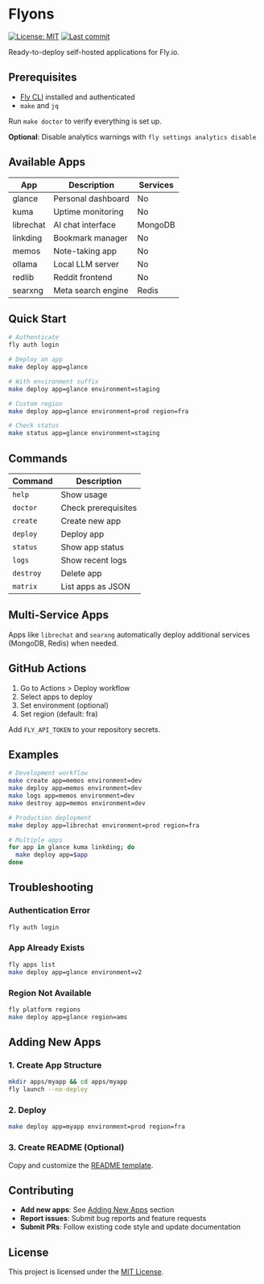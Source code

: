 # Flyons

[![License: MIT](https://img.shields.io/badge/License-MIT-yellow.svg)](https://opensource.org/licenses/MIT)
[![Last commit](https://img.shields.io/github/last-commit/Owloops/flyons.svg)](https://github.com/Owloops/flyons/commits/main)

Ready-to-deploy self-hosted applications for Fly.io.

## Prerequisites

- [Fly CLI](https://fly.io/docs/flyctl/install/) installed and authenticated
- `make` and `jq`

Run `make doctor` to verify everything is set up.

**Optional**: Disable analytics warnings with `fly settings analytics disable`

## Available Apps

| App | Description | Services |
|-----|-------------|----------|
| glance | Personal dashboard | No |
| kuma | Uptime monitoring | No |
| librechat | AI chat interface | MongoDB |
| linkding | Bookmark manager | No |
| memos | Note-taking app | No |
| ollama | Local LLM server | No |
| redlib | Reddit frontend | No |
| searxng | Meta search engine | Redis |

## Quick Start

```bash
# Authenticate
fly auth login

# Deploy an app
make deploy app=glance

# With environment suffix
make deploy app=glance environment=staging

# Custom region
make deploy app=glance environment=prod region=fra

# Check status
make status app=glance environment=staging
```

## Commands

| Command | Description |
|---------|-------------|
| `help` | Show usage |
| `doctor` | Check prerequisites |
| `create` | Create new app |
| `deploy` | Deploy app |
| `status` | Show app status |
| `logs` | Show recent logs |
| `destroy` | Delete app |
| `matrix` | List apps as JSON |

## Multi-Service Apps

Apps like `librechat` and `searxng` automatically deploy additional services (MongoDB, Redis) when needed.

## GitHub Actions

1. Go to Actions > Deploy workflow
2. Select apps to deploy
3. Set environment (optional)
4. Set region (default: fra)

Add `FLY_API_TOKEN` to your repository secrets.

## Examples

```bash
# Development workflow
make create app=memos environment=dev
make deploy app=memos environment=dev
make logs app=memos environment=dev
make destroy app=memos environment=dev

# Production deployment
make deploy app=librechat environment=prod region=fra

# Multiple apps
for app in glance kuma linkding; do
  make deploy app=$app
done
```

## Troubleshooting

### Authentication Error

```bash
fly auth login
```

### App Already Exists

```bash
fly apps list
make deploy app=glance environment=v2
```

### Region Not Available

```bash
fly platform regions
make deploy app=glance region=ams
```

## Adding New Apps

### 1. Create App Structure

```bash
mkdir apps/myapp && cd apps/myapp
fly launch --no-deploy
```

### 2. Deploy

```bash
make deploy app=myapp environment=prod region=fra
```

### 3. Create README (Optional)

Copy and customize the [README template](templates/README.template.md).

## Contributing

- **Add new apps**: See [Adding New Apps](#adding-new-apps) section
- **Report issues**: Submit bug reports and feature requests
- **Submit PRs**: Follow existing code style and update documentation

## License

This project is licensed under the [MIT License](LICENSE).
